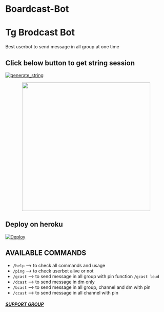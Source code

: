 # Boardcast-Bot

# Tg Brodcast Bot

Best userbot to send message in all group at one time

## Click below button to get string session

<a href="https://replit.com/@iammohit7/string-session#main.py"><img src="https://img.shields.io/badge/run-string__session.py-blue?style=for-the-badge&logo=repl.it" alt="generate_string" /></a>

<p align="center">

  <img src="https://telegra.ph/file/b1747cbb8dd03bce4c292.jpg" width= 400, height= 400>

</p>

## Deploy on heroku

[![Deploy](https://www.herokucdn.com/deploy/button.svg)](https://heroku.com/deploy?template=https://github.com/MickeyxD/brodcast-bot)

## AVAILABLE COMMANDS
- `/help`  --> to check all commands and usage
- `/ping`  --> to check userbot alive or not
- `/gcast` --> to send message in all group with pin function `/gcast loud`
- `/dcast` --> to send message in dm only
- `/bcast` --> to send message in all group, channel and dm with pin
- `/ccast` --> to send message in all channel with pin


##### [SUPPORT GROUP](https://t.me/CYRAX_BOTS_SUPPORT)
